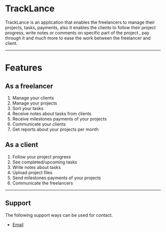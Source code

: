 # TrackLance
TrackLance is an application that enables the freelancers to manage their projects, tasks, payments, also it enables the clients to follow their project progress, write notes or comments on specific part of the project , pay through it and much more to ease the work between the freelancer and client.

---
# Features
## As a freelancer
1. Manage your clients
2. Manage your projects
3. Sort your tasks
4. Receive notes about tasks from clients
5. Receive milestones payments of your projects
6. Communicate your clients
7. Get reports about your projects per month

## As a client
1. Follow your project progress
2. See completed/upcoming tasks
3. Write notes about tasks
4. Upload project files
5. Send milestones payments of your projects
4. Communicate the freelancers

---
## Support

The following support ways can be used for contact.
- [Email](mailto:TrackLance@mg-developer.com)
